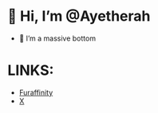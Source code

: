 # 👋 Hi, I’m @Ayetherah
- 👀 I’m a massive bottom
# LINKS:
- [Furaffinity](https://www.furaffinity.net/user/ayetherah/)
- [X](https://twitter.com/C3O3_PO3)



<!---
Ayetherah/Ayetherah is a ✨ special ✨ repository because its `README.md` (this file) appears on your GitHub profile.
You can click the Preview link to take a look at your changes.
--->

